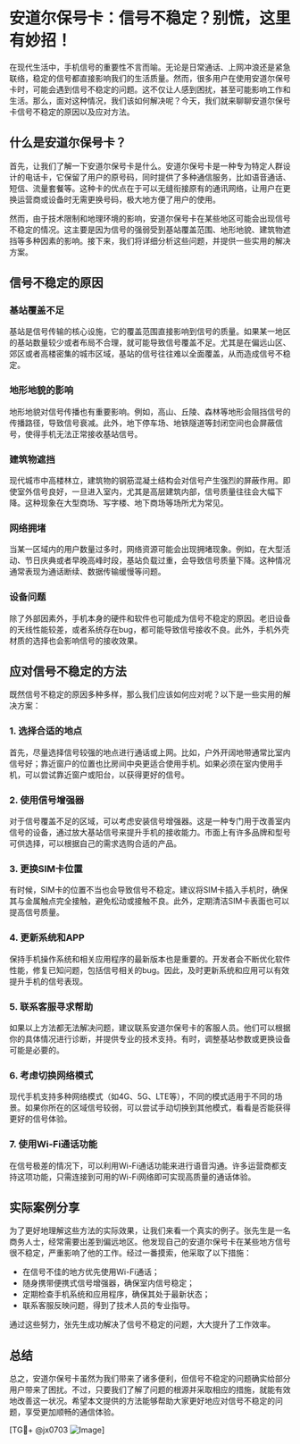 # 安道尔保号卡：信号不稳定？别慌，这里有妙招！

在现代生活中，手机信号的重要性不言而喻。无论是日常通话、上网冲浪还是紧急联络，稳定的信号都直接影响我们的生活质量。然而，很多用户在使用安道尔保号卡时，可能会遇到信号不稳定的问题。这不仅让人感到困扰，甚至可能影响工作和生活。那么，面对这种情况，我们该如何解决呢？今天，我们就来聊聊安道尔保号卡信号不稳定的原因以及应对方法。

## 什么是安道尔保号卡？

首先，让我们了解一下安道尔保号卡是什么。安道尔保号卡是一种专为特定人群设计的电话卡，它保留了用户的原号码，同时提供了多种通信服务，比如语音通话、短信、流量套餐等。这种卡的优点在于可以无缝衔接原有的通讯网络，让用户在更换运营商或设备时无需更换号码，极大地方便了用户的使用。

然而，由于技术限制和地理环境的影响，安道尔保号卡在某些地区可能会出现信号不稳定的情况。这主要是因为信号的强弱受到基站覆盖范围、地形地貌、建筑物遮挡等多种因素的影响。接下来，我们将详细分析这些问题，并提供一些实用的解决方案。

## 信号不稳定的原因

### 基站覆盖不足

基站是信号传输的核心设施，它的覆盖范围直接影响到信号的质量。如果某一地区的基站数量较少或者布局不合理，就可能导致信号覆盖不足。尤其是在偏远山区、郊区或者高楼密集的城市区域，基站的信号往往难以全面覆盖，从而造成信号不稳定。

### 地形地貌的影响

地形地貌对信号传播也有重要影响。例如，高山、丘陵、森林等地形会阻挡信号的传播路径，导致信号衰减。此外，地下停车场、地铁隧道等封闭空间也会屏蔽信号，使得手机无法正常接收基站信号。

### 建筑物遮挡

现代城市中高楼林立，建筑物的钢筋混凝土结构会对信号产生强烈的屏蔽作用。即使室外信号良好，一旦进入室内，尤其是高层建筑内部，信号质量往往会大幅下降。这种现象在大型商场、写字楼、地下商场等场所尤为常见。

### 网络拥堵

当某一区域内的用户数量过多时，网络资源可能会出现拥堵现象。例如，在大型活动、节日庆典或者早晚高峰时段，基站负载过重，会导致信号质量下降。这种情况通常表现为通话断续、数据传输缓慢等问题。

### 设备问题

除了外部因素外，手机本身的硬件和软件也可能成为信号不稳定的原因。老旧设备的天线性能较差，或者系统存在bug，都可能导致信号接收不良。此外，手机外壳材质的选择也会影响信号的接收效果。

## 应对信号不稳定的方法

既然信号不稳定的原因多种多样，那么我们应该如何应对呢？以下是一些实用的解决方案：

### 1. 选择合适的地点

首先，尽量选择信号较强的地点进行通话或上网。比如，户外开阔地带通常比室内信号好；靠近窗户的位置也比房间中央更适合使用手机。如果必须在室内使用手机，可以尝试靠近窗户或阳台，以获得更好的信号。

### 2. 使用信号增强器

对于信号覆盖不足的区域，可以考虑安装信号增强器。这是一种专门用于改善室内信号的设备，通过放大基站信号来提升手机的接收能力。市面上有许多品牌和型号可供选择，可以根据自己的需求选购合适的产品。

### 3. 更换SIM卡位置

有时候，SIM卡的位置不当也会导致信号不稳定。建议将SIM卡插入手机时，确保其与金属触点完全接触，避免松动或接触不良。此外，定期清洁SIM卡表面也可以提高信号质量。

### 4. 更新系统和APP

保持手机操作系统和相关应用程序的最新版本也是重要的。开发者会不断优化软件性能，修复已知问题，包括信号相关的bug。因此，及时更新系统和应用可以有效提升手机的信号表现。

### 5. 联系客服寻求帮助

如果以上方法都无法解决问题，建议联系安道尔保号卡的客服人员。他们可以根据你的具体情况进行诊断，并提供专业的技术支持。有时，调整基站参数或更换设备可能是必要的。

### 6. 考虑切换网络模式

现代手机支持多种网络模式（如4G、5G、LTE等），不同的模式适用于不同的场景。如果你所在的区域信号较弱，可以尝试手动切换到其他模式，看看是否能获得更好的信号体验。

### 7. 使用Wi-Fi通话功能

在信号极差的情况下，可以利用Wi-Fi通话功能来进行语音沟通。许多运营商都支持这项功能，只需连接到可用的Wi-Fi网络即可实现高质量的通话体验。

## 实际案例分享

为了更好地理解这些方法的实际效果，让我们来看一个真实的例子。张先生是一名商务人士，经常需要出差到偏远地区。他发现自己的安道尔保号卡在某些地方信号很不稳定，严重影响了他的工作。经过一番摸索，他采取了以下措施：

- 在信号不佳的地方优先使用Wi-Fi通话；
- 随身携带便携式信号增强器，确保室内信号稳定；
- 定期检查手机系统和应用程序，确保其处于最新状态；
- 联系客服反映问题，得到了技术人员的专业指导。

通过这些努力，张先生成功解决了信号不稳定的问题，大大提升了工作效率。

## 总结

总之，安道尔保号卡虽然为我们带来了诸多便利，但信号不稳定的问题确实给部分用户带来了困扰。不过，只要我们了解了问题的根源并采取相应的措施，就能有效地改善这一状况。希望本文提供的方法能够帮助大家更好地应对信号不稳定的问题，享受更加顺畅的通信体验。

[TG💪+ @jx0703 ![Image](https://github.com/user-attachments/assets/dbca1d08-cadb-493c-b0ec-ad6f7a83f270)]